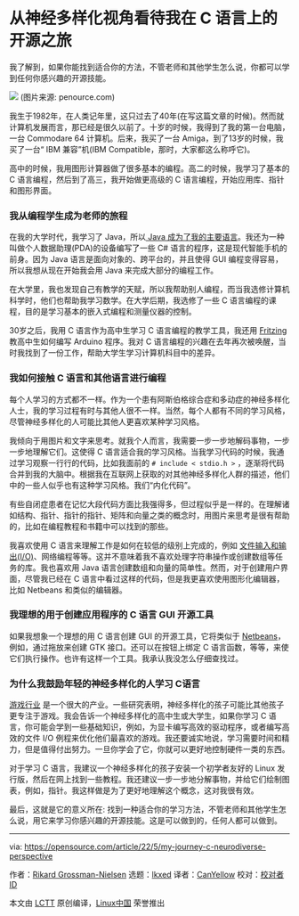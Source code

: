 [#]: subject: "My open source journey with C from a neurodiverse perspective"
[#]: via: "https://opensource.com/article/22/5/my-journey-c-neurodiverse-perspective"
[#]: author: "Rikard Grossman-Nielsen https://opensource.com/users/rikardgn"
[#]: collector: "lkxed"
[#]: translator: "CanYellow"
[#]: reviewer: " "
[#]: publisher: " "
[#]: url: " "

从神经多样化视角看待我在 C 语言上的开源之旅
======
我了解到，如果你能找到适合你的方法，不管老师和其他学生怎么说，你都可以学到任何你感兴趣的开源技能。

![][1]
(图片来源: penource.com)

我生于1982年，在人类记年里，这只过去了40年(在写这篇文章的时候)。然而就计算机发展而言，那已经是很久以前了。十岁的时候，我得到了我的第一台电脑，一台 Commodare 64 计算机。后来，我买了一台 Amiga，到了13岁的时候，我买了一台“ IBM 兼容”机(IBM Compatible，那时，大家都这么称呼它)。

高中的时候，我用图形计算器做了很多基本的编程。高二的时候，我学习了基本的 C 语言编程，然后到了高三，我开始做更高级的 C 语言编程，开始应用库、指针和图形界面。

### 我从编程学生成为老师的旅程

在我的大学时代，我学习了 Java，所以[ Java 成为了我的主要语言][2]。我还为一种叫做个人数据助理(PDA)的设备编写了一些 C# 语言的程序，这是现代智能手机的前身。因为 Java 语言是面向对象的、跨平台的，并且使得 GUI 编程变得容易，所以我想从现在开始我会用 Java 来完成大部分的编程工作。

在大学里，我也发现自己有教学的天赋，所以我帮助别人编程，而当我选修计算机科学时，他们也帮助我学习数学。在大学后期，我选修了一些 C 语言编程的课程，目的是学习基本的嵌入式编程和测量仪器的控制。

30岁之后，我用 C 语言作为高中生学习 C 语言编程的教学工具，我还用 [Fritzing][3] 教高中生如何编写 Arduino 程序。我对 C 语言编程的兴趣在去年再次被唤醒，当时我找到了一份工作，帮助大学生学习计算机科目中的差异。

### 我如何接触 C 语言和其他语言进行编程

每个人学习的方式都不一样。作为一个患有阿斯伯格综合症和多动症的神经多样化人士，我的学习过程有时与其他人很不一样。当然，每个人都有不同的学习风格，尽管神经多样化的人可能比其他人更喜欢某种学习风格。

我倾向于用图片和文字来思考。就我个人而言，我需要一步一步地解码事物，一步一步地理解它们。这使得 C 语言适合我的学习风格。当我学习代码的时候，我通过学习观察一行行的代码，比如我面前的 `# include < stdio.h >` ，逐渐将代码合并到我的大脑中。根据我在互联网上获取的对其他神经多样化人群的描述，他们中的一些人似乎也有这种学习风格。我们“内化代码”。

有些自闭症患者在记忆大段代码方面比我强得多，但过程似乎是一样的。在理解诸如结构、指针、指针的指针、矩阵和向量之类的概念时，用图片来思考是很有帮助的，比如在编程教程和书籍中可以找到的那些。

我喜欢使用 C 语言来理解工作是如何在较低的级别上完成的，例如 [文件输入和输出(I/O)][4]、网络编程等等。这并不意味着我不喜欢处理字符串操作或创建数组等任务的库。我也喜欢用 Java 语言创建数组和向量的简单性。然而，对于创建用户界面，尽管我已经在 C 语言中看过这样的代码，但是我更喜欢使用图形化编辑器，比如 Netbeans 和类似的编辑器。

### 我理想的用于创建应用程序的 C 语言 GUI 开源工具

如果我想象一个理想的用 C 语言创建 GUI 的开源工具，它将类似于 [Netbeans][5]，例如，通过拖放来创建 GTK 接口。还可以在按钮上绑定 C 语言函数，等等，来使它们执行操作。也许有这样一个工具。我承认我没怎么仔细查找过。

### 为什么我鼓励年轻的神经多样化的人学习 C语言

[游戏行业][6] 是一个很大的产业。一些研究表明，神经多样化的孩子可能比其他孩子更专注于游戏。我会告诉一个神经多样化的高中生或大学生，如果你学习 C 语言，你可能会学到一些基础知识，例如，为显卡编写高效的驱动程序，或者编写高效的文件 I/O 例程来优化他们最喜欢的游戏。我还要诚实地说，学习需要时间和精力，但是值得付出努力。一旦你学会了它，你就可以更好地控制硬件一类的东西。

对于学习 C 语言，我建议一个神经多样化的孩子安装一个初学者友好的 Linux 发行版，然后在网上找到一些教程。我还建议一步一步地分解事物，并给它们绘制图表，例如，指针。我这样做是为了更好地理解这个概念，这对我很有效。

最后，这就是它的意义所在: 找到一种适合你的学习方法，不管老师和其他学生怎么说，用它来学习你感兴趣的开源技能。这是可以做到的，任何人都可以做到。

--------------------------------------------------------------------------------

via: https://opensource.com/article/22/5/my-journey-c-neurodiverse-perspective

作者：[Rikard Grossman-Nielsen][a]
选题：[lkxed][b]
译者：[CanYellow](https://github.com/CanYellow)
校对：[校对者ID](https://github.com/校对者ID)

本文由 [LCTT](https://github.com/LCTT/TranslateProject) 原创编译，[Linux中国](https://linux.cn/) 荣誉推出

[a]: https://opensource.com/users/rikardgn
[b]: https://github.com/lkxed
[1]: https://opensource.com/sites/default/files/images/life/computer_code_programming_laptop_0.jpg
[2]: https://opensource.com/article/20/12/learn-java
[3]: https://fritzing.org
[4]: https://opensource.com/article/21/3/file-io-c
[5]: https://opensource.com/article/20/12/netbeans
[6]: https://opensource.com/tags/gaming
